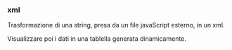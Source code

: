 ### xml
Trasformazione di una string, presa da un file javaScript esterno, in un xml.

Visualizzare poi i dati in una tablella generata dinamicamente.

